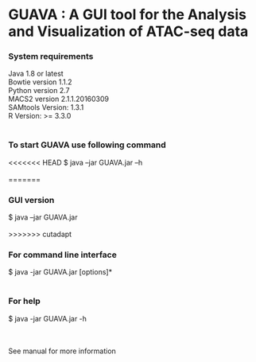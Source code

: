 <h1> GUAVA : A GUI tool for the Analysis and Visualization of ATAC-seq data </h1>

<h3>System requirements</h3>
  Java 1.8 or latest<br/>
  Bowtie version 1.1.2<br/>
  Python version 2.7<br/>
  MACS2 version 2.1.1.20160309<br/>
  SAMtools Version: 1.3.1<br/>
  R Version: >= 3.3.0<br/><br/>

<h3>To start GUAVA use following command</h3>
<<<<<<< HEAD
  $	java –jar GUAVA.jar –h<br/><br/>
=======

<h3>GUI version</h3>
$	java –jar GUAVA.jar <br/><br/>
>>>>>>> cutadapt

<h3>For command line interface</h3>
  $ java -jar GUAVA.jar [options]*<br/><br/>
  
<h3>For help</h3> 
  $ java -jar GUAVA.jar -h<br/><br/><br/>

See manual for more information</h3> <br/>
